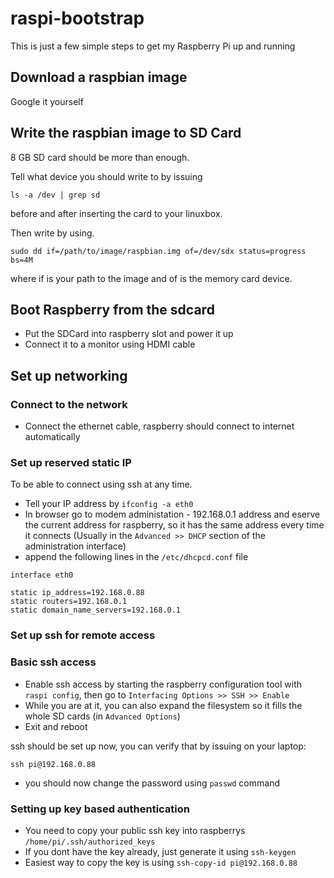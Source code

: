 # raspi-bootstrap

This is just a few simple steps to get my Raspberry Pi up and running

## Download a raspbian image

Google it yourself

## Write the raspbian image to SD Card

8 GB SD card should be more than enough.

Tell what device you should write to by issuing
 
```
ls -a /dev | grep sd
```

before and after inserting the card to your linuxbox.

Then write by using.

```
sudo dd if=/path/to/image/raspbian.img of=/dev/sdx status=progress bs=4M
```

where if is your path to the image and of is the memory card device.

## Boot Raspberry from the sdcard

- Put the SDCard into raspberry slot and power it up
- Connect it to a monitor using HDMI cable


## Set up networking

### Connect to the network

- Connect the ethernet cable, raspberry should connect to internet automatically

### Set up reserved static IP

To be able to connect using ssh at any time.

- Tell your IP address by `ifconfig -a eth0` 
- In browser go to modem administation - 192.168.0.1 address and eserve the current address for raspberry, so it has the same address every time it connects (Usually in the `Advanced >> DHCP` section of the administration interface)
- append the following lines in the `/etc/dhcpcd.conf` file

```
interface eth0

static ip_address=192.168.0.88
static routers=192.168.0.1
static domain_name_servers=192.168.0.1
```


### Set up ssh for remote access

### Basic ssh access

- Enable ssh access by starting the raspberry configuration tool with `raspi config`, then go to `Interfacing Options >> SSH >> Enable`
- While you are at it, you can also expand the filesystem so it fills the whole SD cards (in `Advanced Options`)
- Exit and reboot

ssh should be set up now, you can verify that by issuing on your laptop:

```
ssh pi@192.168.0.88
```

- you should now change the password using `passwd` command

### Setting up key based authentication

- You need to copy your public ssh key into raspberrys `/home/pi/.ssh/authorized_keys`
- If you dont have the key already, just generate it using `ssh-keygen`
- Easiest way to copy the key is using `ssh-copy-id pi@192.168.0.88`

